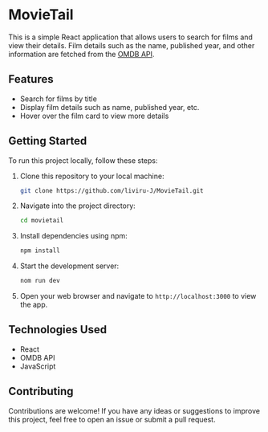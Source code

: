 # MovieTail

This is a simple React application that allows users to search for films and view their details. Film details such as the name, published year, and other information are fetched from the [OMDB API](http://www.omdbapi.com/).

## Features

- Search for films by title
- Display film details such as name, published year, etc.
- Hover over the film card to view more details

## Getting Started

To run this project locally, follow these steps:

1. Clone this repository to your local machine:

   ```bash
   git clone https://github.com/liviru-J/MovieTail.git
   
2. Navigate into the project directory:
   ```bash
   cd movietail
3. Install dependencies using npm:
   ```bash
   npm install
4. Start the development server:
   ```bash
   nom run dev
5. Open your web browser and navigate to `http://localhost:3000` to view the app.

## Technologies Used

- React
- OMDB API
- JavaScript

## Contributing

Contributions are welcome! If you have any ideas or suggestions to improve this project, feel free to open an issue or submit a pull request.


